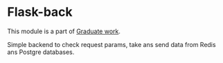 # Flask-back
This module is a part of [Graduate work](https://github.com/P3rd0s/graduate-work).

Simple backend to check request params, take ans send data from Redis ans Postgre databases.
